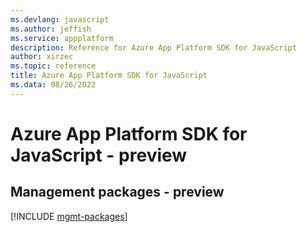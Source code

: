 ```yaml
---
ms.devlang: javascript
ms.author: jeffish
ms.service: appplatform
description: Reference for Azure App Platform SDK for JavaScript
author: xirzec
ms.topic: reference
title: Azure App Platform SDK for JavaScript
ms.data: 08/26/2022
---
```

# Azure App Platform SDK for JavaScript - preview

## Management packages - preview
[!INCLUDE [mgmt-packages](app-platform-mgmt-index.md)]